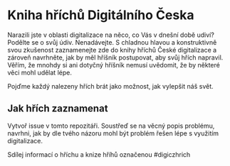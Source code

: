 
# Kniha hříchů Digitálního Česka
Narazili jste v oblasti digitalizace na něco, co Vás v dnešní době udiví? 
Podělte se o svůj údiv. Nenadávejte. S chladnou hlavou a konstruktivně svou zkušenost zaznamenejte zde do knihy hříchů České digitalizace a zároveň navrhněte, jak by měl hříšník postupovat, aby svůj hřích napravil. 
Věřím, že mnohdy si ani dotyčný hříšník nemusí uvědomit, že by některé věci mohl udělat lépe. 

Pojďme každý nalezeny hřích brát jako možnost, jak vylepšit náš svět. 

## Jak hřích zaznamenat 
Vytvoř issue v tomto repozitáři. 
Soustřeď se na věcný popis problému,
navrhni, jak by dle tvého názoru mohl 
být problém řešen lépe s využitím digitalizace. 

Sdílej informací o hříchu a knize hříhů označenou #digiczhrich

 


